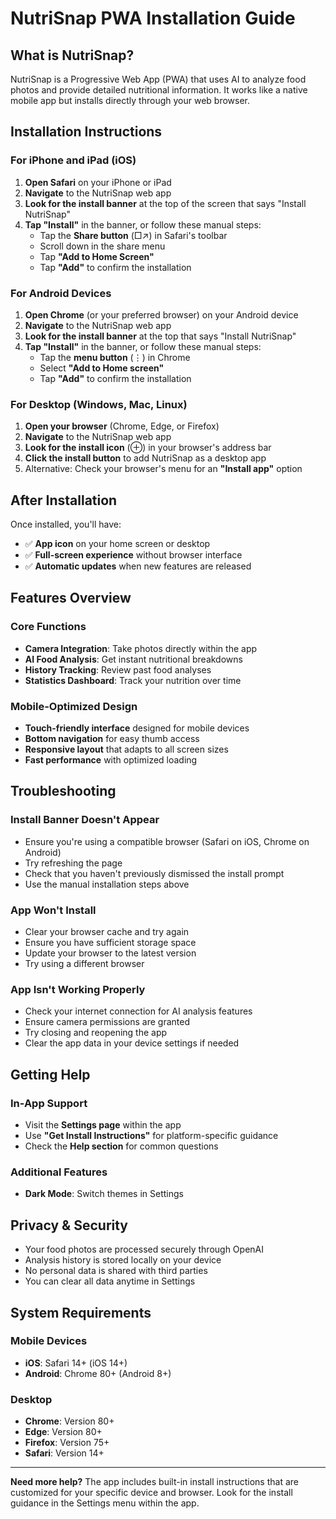 # NutriSnap PWA Installation Guide

## What is NutriSnap?

NutriSnap is a Progressive Web App (PWA) that uses AI to analyze food photos and provide detailed nutritional information. It works like a native mobile app but installs directly through your web browser.

## Installation Instructions

### For iPhone and iPad (iOS)

1. **Open Safari** on your iPhone or iPad
2. **Navigate** to the NutriSnap web app
3. **Look for the install banner** at the top of the screen that says "Install NutriSnap"
4. **Tap "Install"** in the banner, or follow these manual steps:
   - Tap the **Share button** (□↗) in Safari's toolbar
   - Scroll down in the share menu
   - Tap **"Add to Home Screen"**
   - Tap **"Add"** to confirm the installation

### For Android Devices

1. **Open Chrome** (or your preferred browser) on your Android device
2. **Navigate** to the NutriSnap web app
3. **Look for the install banner** at the top that says "Install NutriSnap"
4. **Tap "Install"** in the banner, or follow these manual steps:
   - Tap the **menu button** (⋮) in Chrome
   - Select **"Add to Home screen"**
   - Tap **"Add"** to confirm the installation

### For Desktop (Windows, Mac, Linux)

1. **Open your browser** (Chrome, Edge, or Firefox)
2. **Navigate** to the NutriSnap web app
3. **Look for the install icon** (⊕) in your browser's address bar
4. **Click the install button** to add NutriSnap as a desktop app
5. Alternative: Check your browser's menu for an **"Install app"** option

## After Installation

Once installed, you'll have:

- ✅ **App icon** on your home screen or desktop
- ✅ **Full-screen experience** without browser interface
- ✅ **Automatic updates** when new features are released

## Features Overview

### Core Functions
- **Camera Integration**: Take photos directly within the app
- **AI Food Analysis**: Get instant nutritional breakdowns
- **History Tracking**: Review past food analyses
- **Statistics Dashboard**: Track your nutrition over time

### Mobile-Optimized Design
- **Touch-friendly interface** designed for mobile devices
- **Bottom navigation** for easy thumb access
- **Responsive layout** that adapts to all screen sizes
- **Fast performance** with optimized loading

## Troubleshooting

### Install Banner Doesn't Appear
- Ensure you're using a compatible browser (Safari on iOS, Chrome on Android)
- Try refreshing the page
- Check that you haven't previously dismissed the install prompt
- Use the manual installation steps above

### App Won't Install
- Clear your browser cache and try again
- Ensure you have sufficient storage space
- Update your browser to the latest version
- Try using a different browser

### App Isn't Working Properly
- Check your internet connection for AI analysis features
- Ensure camera permissions are granted
- Try closing and reopening the app
- Clear the app data in your device settings if needed

## Getting Help

### In-App Support
- Visit the **Settings page** within the app
- Use **"Get Install Instructions"** for platform-specific guidance
- Check the **Help section** for common questions

### Additional Features
- **Dark Mode**: Switch themes in Settings

## Privacy & Security

- Your food photos are processed securely through OpenAI
- Analysis history is stored locally on your device
- No personal data is shared with third parties
- You can clear all data anytime in Settings

## System Requirements

### Mobile Devices
- **iOS**: Safari 14+ (iOS 14+)
- **Android**: Chrome 80+ (Android 8+)

### Desktop
- **Chrome**: Version 80+
- **Edge**: Version 80+
- **Firefox**: Version 75+
- **Safari**: Version 14+

---

**Need more help?** The app includes built-in install instructions that are customized for your specific device and browser. Look for the install guidance in the Settings menu within the app.